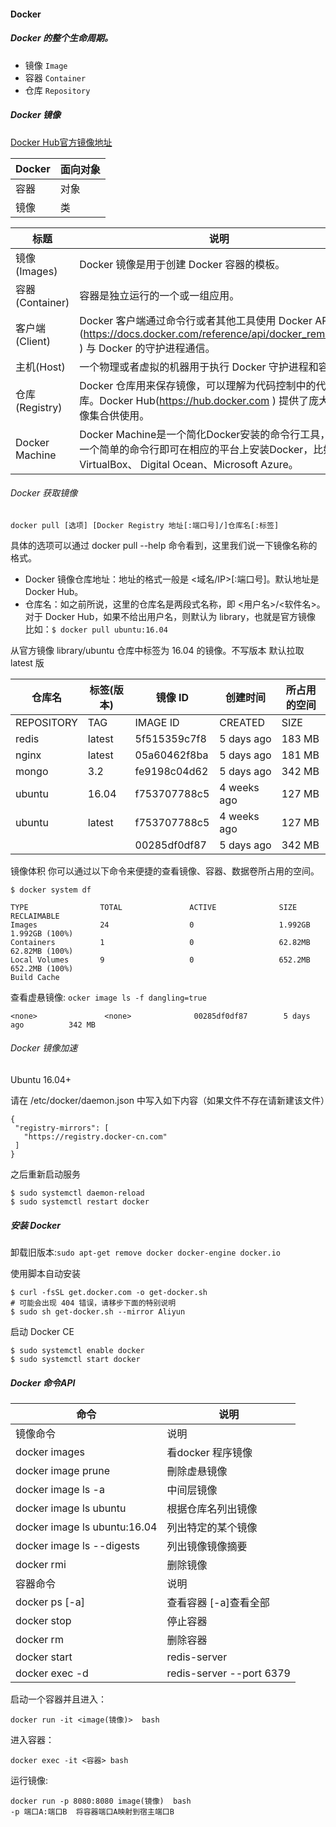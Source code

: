 #### Docker 
##### Docker 的整个生命周期。
- 镜像 `Image`
- 容器 `Container`
- 仓库 `Repository`


#####  Docker 镜像

[Docker Hub官方镜像地址](https://hub.docker.com/search/?q=&type=image)

Docker  |	面向对象|
|----|----|
容器 	| 对象
镜像 	| 类

标题   |	说明 |
|----|----|
镜像(Images) |	Docker 镜像是用于创建 Docker 容器的模板。
容器(Container) 	|容器是独立运行的一个或一组应用。
客户端(Client) |	Docker 客户端通过命令行或者其他工具使用 Docker API (https://docs.docker.com/reference/api/docker_remote_api ) 与 Docker 的守护进程通信。
主机(Host) |	一个物理或者虚拟的机器用于执行 Docker 守护进程和容器。
仓库(Registry) 	|Docker 仓库用来保存镜像，可以理解为代码控制中的代码仓库。Docker Hub(https://hub.docker.com ) 提供了庞大的镜像集合供使用。
Docker Machine |	Docker Machine是一个简化Docker安装的命令行工具，通过一个简单的命令行即可在相应的平台上安装Docker，比如VirtualBox、 Digital Ocean、Microsoft Azure。

###### Docker 获取镜像
```
docker pull [选项] [Docker Registry 地址[:端口号]/]仓库名[:标签]
```
具体的选项可以通过 docker pull --help 命令看到，这里我们说一下镜像名称的格式。
- Docker 镜像仓库地址：地址的格式一般是 <域名/IP>[:端口号]。默认地址是 Docker Hub。
- 仓库名：如之前所说，这里的仓库名是两段式名称，即 <用户名>/<软件名>。对于 Docker Hub，如果不给出用户名，则默认为 library，也就是官方镜像
比如：`$ docker pull ubuntu:16.04` 

从官方镜像 library/ubuntu 仓库中标签为 16.04 的镜像。不写版本 默认拉取 latest 版

仓库名 |  标签(版本) |   镜像 ID   |  创建时间       |   所占用的空间   |  
|----|----|----|----|----|
REPOSITORY |  TAG |   IMAGE ID     |  CREATED      |   SIZE   |  
redis  |  latest  |  5f515359c7f8  |  5 days ago   |  183 MB  |   
nginx  |  latest  |  05a60462f8ba  |  5 days ago   |  181 MB  |   
mongo  |  3.2     |  fe9198c04d62  |  5 days ago   |  342 MB  |   
ubuntu |  16.04   |  f753707788c5  |  4 weeks ago  |  127 MB  |   
ubuntu |  latest  |  f753707788c5  |  4 weeks ago  |  127 MB  |  
<none> |  <none>  |  00285df0df87  |  5 days ago   |  342 MB  | 
    
镜像体积 你可以通过以下命令来便捷的查看镜像、容器、数据卷所占用的空间。
 
```$xslt
$ docker system df

TYPE                TOTAL               ACTIVE              SIZE                RECLAIMABLE
Images              24                  0                   1.992GB             1.992GB (100%)
Containers          1                   0                   62.82MB             62.82MB (100%)
Local Volumes       9                   0                   652.2MB             652.2MB (100%)
Build Cache     
```

查看虚悬镜像: `ocker image ls -f dangling=true`
```$xslt
<none>               <none>              00285df0df87        5 days ago          342 MB
```
###### Docker 镜像加速
 Ubuntu 16.04+
 
 请在 /etc/docker/daemon.json 中写入如下内容（如果文件不存在请新建该文件）
 ```$xslt
{
  "registry-mirrors": [
    "https://registry.docker-cn.com"
  ]
}
```
之后重新启动服务
```$xslt
$ sudo systemctl daemon-reload
$ sudo systemctl restart docker
```


##### 安装 Docker

卸载旧版本:`sudo apt-get remove docker docker-engine docker.io`

使用脚本自动安装
```
$ curl -fsSL get.docker.com -o get-docker.sh
# 可能会出现 404 错误，请移步下面的特别说明
$ sudo sh get-docker.sh --mirror Aliyun
```

启动 Docker CE
```
$ sudo systemctl enable docker
$ sudo systemctl start docker
```

##### Docker 命令API

命令  |	说明 |
|----- |  -----  |
镜像命令  |	说明
docker images	| 看docker 程序镜像
docker image prune  | 刪除虚悬镜像
docker image ls -a  | 中间层镜像
docker image ls ubuntu  | 根据仓库名列出镜像
docker image ls ubuntu:16.04 | 列出特定的某个镜像
docker image ls --digests  | 列出镜像镜像摘要 
docker rmi <IMAGE ID> 	| 删除<IMAGE ID>镜像
容器命令  |	说明 |
docker ps [-a]  | 查看容器 [-a]查看全部
docker stop <CONTAINER ID>| 停止容器 <CONTAINER ID>
docker rm <CONTAINER ID>  | 删除容器 <CONTAINER ID>
docker start    |redis-server 
docker exec -d  |redis-server --port 6379  

启动一个容器并且进入：
```
docker run -it <image(镜像)>  bash
```
进入容器：
```
docker exec -it <容器> bash
```

运行镜像:
```
docker run -p 8080:8080 image(镜像)  bash
-p 端口A:端口B  将容器端口A映射到宿主端口B
 
```











